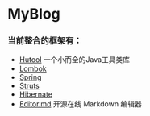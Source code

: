 # MyBlog
### 当前整合的框架有：
- [Hutool](https://www.hutool.cn/docs/#/) 一个小而全的Java工具类库
- [Lombok](https://projectlombok.org/)
- [Spring](https://docs.spring.io/spring/docs/4.3.25.RELEASE/spring-framework-reference/htmlsingle/)
- [Struts](https://struts.apache.org/getting-started/)
- [Hibernate](http://hibernate.org/orm/documentation/5.4/)
- [Editor.md](https://pandao.github.io/editor.md/index.html) 开源在线 Markdown 编辑器

